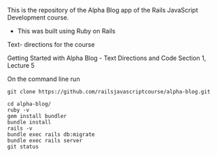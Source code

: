 This is the repository of the Alpha Blog app of the Rails JavaScript Development course.

- This was built using Ruby on Rails

Text- directions for the course

Getting Started with Alpha Blog - Text Directions and Code
Section 1, Lecture 5

On the command line run

    git clone https://github.com/railsjavascriptcourse/alpha-blog.git

    cd alpha-blog/
    ruby -v
    gem install bundler
    bundle install
    rails -v
    bundle exec rails db:migrate
    bundle exec rails server
    git status
